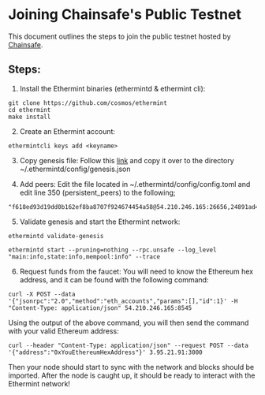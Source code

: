 <!--
order: 5
-->


# Joining Chainsafe's Public Testnet

This document outlines the steps to join the public testnet hosted by [Chainsafe](https://chainsafe.io). 

## Steps:
1. Install the Ethermint binaries (ethermintd & ethermint cli):
```
git clone https://github.com/cosmos/ethermint
cd ethermint
make install
```

2. Create an Ethermint account:
```
ethermintcli keys add <keyname>
```

3. Copy genesis file:
Follow this [link](https://gist.github.com/araskachoi/43f86f3edff23729b817e8b0bb86295a) and copy it over to the directory ~/.ethermintd/config/genesis.json

4. Add peers:
Edit the file located in ~/.ethermintd/config/config.toml and edit line 350 (persistent_peers) to the following;
```
"f618ed93d19dd0b162ef8ba8707f924674454a58@54.210.246.165:26656,24891ad476acc000b20507128ed18e20c6faacc7@18.204.206.179:26656,b765eda477f864743887219d1536698005d7c13e@3.86.104.251:26656"
```

5. Validate genesis and start the Ethermint network:
```
ethermintd validate-genesis
```
```
ethermintd start --pruning=nothing --rpc.unsafe --log_level "main:info,state:info,mempool:info" --trace
```

6. Request funds from the faucet:
You will need to know the Ethereum hex address, and it can be found with the following command:

```
curl -X POST --data '{"jsonrpc":"2.0","method":"eth_accounts","params":[],"id":1}' -H "Content-Type: application/json" 54.210.246.165:8545
```
Using the output of the above command, you will then send the command with your valid Ethereum address:
```
curl --header "Content-Type: application/json" --request POST --data '{"address":"0xYouEthereumHexAddress"}' 3.95.21.91:3000
```

Then your node should start to sync with the network and blocks should be imported. After the node is caught up, it should be ready to interact with the Ethermint network!